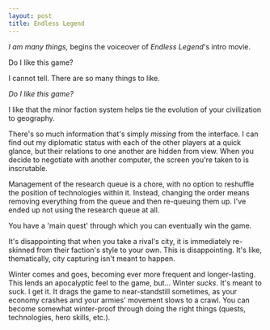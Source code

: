```yaml
---
layout: post
title: Endless Legend
---
```


*I am many things,* begins the voiceover of *Endless Legend*'s intro movie.

Do I like this game?

I cannot tell. There are so many things to like.

*Do I like this game?*

I like that the minor faction system helps tie the evolution of your civilization to geography.

There's so much information that's simply *missing* from the interface. I can find out my diplomatic status with each of the other players at a quick glance, but their relations to one another are hidden from view. When you decide to negotiate with another computer, the screen you're taken to is inscrutable.

Management of the research queue is a chore, with no option to reshuffle the position of technologies within it. Instead, changing the order means removing everything from the queue and then re-queuing them up. I've ended up not using the research queue at all.

You have a 'main quest' through which you can eventually win the game.

It's disappointing that when you take a rival's city, it is immediately re-skinned from their faction's style to your own. This is disappointing. It's like, thematically, city capturing isn't meant to happen.

Winter comes and goes, becoming ever more frequent and longer-lasting. This lends an apocalyptic feel to the game, but... Winter *sucks*. It's meant to suck. I get it. It drags the game to near-standstill sometimes, as your economy crashes and your armies' movement slows to a crawl. You can become somewhat winter-proof through doing the right things (quests, technologies, hero skills, etc.).

